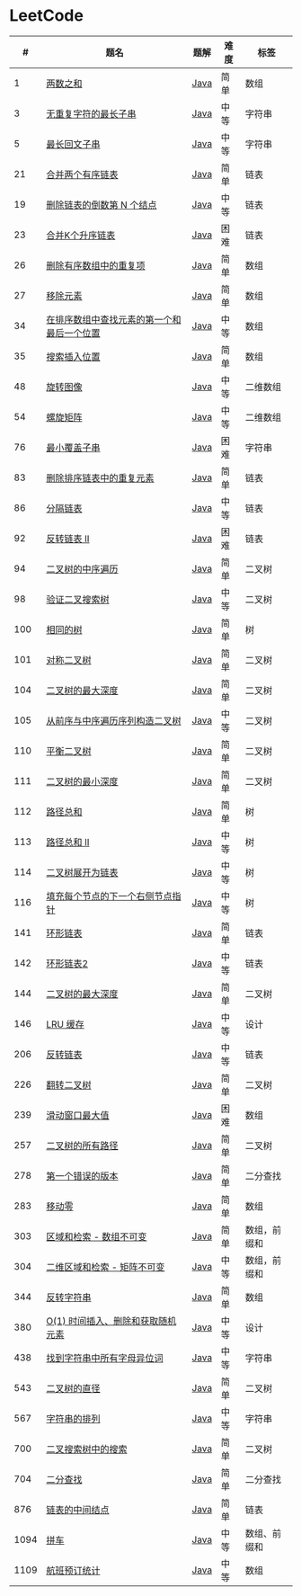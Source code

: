 LeetCode
========

| #    | 题名                                                                                                             | 题解                                                                                           | 难度  | 标签     |
|------|----------------------------------------------------------------------------------------------------------------|----------------------------------------------------------------------------------------------|-----|--------|
| 1    | [两数之和](https://leetcode.cn/problems/two-sum/)                                                                  | [Java](java/src/array/twoSum/Solution.java)                                                  | 简单  | 数组     |
| 3    | [无重复字符的最长子串](https://leetcode.cn/problems/longest-substring-without-repeating-characters/)                     | [Java](java/src/slidingwindow/longestSubstringWithoutRepeatingCharacters/Solution.java)      | 中等  | 字符串    |
| 5    | [最长回文子串](https://leetcode.cn/problems/longest-palindromic-substring/)                                          | [Java](java/src/array/longestPalindromicSubstring/Solution.java)                             | 中等  | 字符串    |
| 21   | [合并两个有序链表](https://leetcode.cn/problems/merge-two-sorted-lists/)                                               | [Java](java/src/linkedlist/mergeTwoSortedLists/Solution.java)                                | 简单  | 链表     |
| 19   | [删除链表的倒数第 N 个结点](https://leetcode.cn/problems/remove-nth-node-from-end-of-list/)                               | [Java](java/src/linkedlist/removeNthNodeFromEndOfList/Solution.java)                         | 中等  | 链表     |
| 23   | [合并K个升序链表](https://leetcode.cn/problems/merge-k-sorted-lists/)                                                 | [Java](java/src/linkedlist/mergeKSortedLists/Solution.java)                                  | 困难  | 链表     |
| 26   | [删除有序数组中的重复项](https://leetcode.cn/problems/remove-duplicates-from-sorted-array/)                               | [Java](java/src/array/removeDuplicatesFromSortedArray/Solution.java)                         | 简单  | 数组     |
| 27   | [移除元素](https://leetcode.cn/problems/remove-element/)                                                           | [Java](java/src/array/removeElement/Solution.java)                                           | 简单  | 数组     |
| 34   | [在排序数组中查找元素的第一个和最后一个位置](https://leetcode.cn/problems/find-first-and-last-position-of-element-in-sorted-array/) | [Java](java/src/binarysearch/findFirstAndLastPositionOfElementInSortedArray/Solution.java)   | 中等  | 数组     |
| 35   | [搜索插入位置](https://leetcode.cn/problems/search-insert-position/)                                                 | [Java](java/src/binarysearch/searchInsertPosition/SearchInsertPosition.java)                 | 简单  | 数组     |
| 48   | [旋转图像](https://leetcode.cn/problems/rotate-image/)                                                             | [Java](java/src/array/rotateImage/Solution.java)                                             | 中等  | 二维数组   |
| 54   | [螺旋矩阵](https://leetcode.cn/problems/spiral-matrix/)                                                            | [Java](java/src/array/spiralMatrix/Solution.java)                                            | 中等  | 二维数组   |
| 76   | [最小覆盖子串](https://leetcode.cn/problems/minimum-window-substring/)                                               | [Java](java/src/slidingwindow/minimumWindowSubstring/Solution.java)                          | 困难  | 字符串    |
| 83   | [删除排序链表中的重复元素](https://leetcode.cn/problems/remove-duplicates-from-sorted-list/)                               | [Java](java/src/linkedlist/removeDuplicatesFromSortedList/Solution.java)                     | 简单  | 链表     |
| 86   | [分隔链表](https://leetcode.cn/problems/partition-list/)                                                           | [Java](java/src/linkedlist/partitionList/Solution.java)                                      | 中等  | 链表     |
| 92   | [反转链表 II](https://leetcode.cn/problems/reverse-linked-list-ii/)                                                | [Java](java/src/linkedlist/reverseLinkedList2/Solution.java)                                 | 困难  | 链表     |
| 94   | [二叉树的中序遍历](https://leetcode.cn/problems/binary-tree-inorder-traversal/)                                        | [Java](java/src/binarytree/binaryTreeInorderTraversal/Solution.java)                         | 简单  | 二叉树    |
| 98   | [验证二叉搜索树](https://leetcode.cn/problems/validate-binary-search-tree/)                                           | [Java](java/src/bst/validateBinarySearchTree/Solution.java)                                  | 中等  | 二叉树    |
| 100  | [相同的树](https://leetcode.cn/problems/same-tree/submissions/)                                                    | [Java](java/src/binarytree/sameTree/Solution.java)                                           | 简单  | 树      |
| 101  | [对称二叉树](https://leetcode.cn/problems/symmetric-tree/submissions/)                                              | [Java](java/src/binarytree/symmetricTree/Solution.java)                                      | 简单  | 二叉树    |
| 104  | [二叉树的最大深度](https://leetcode.cn/problems/maximum-depth-of-binary-tree/)                                         | [Java](java/src/binarytree/maximumDepthOfBinaryTree/Solution.java)                           | 简单  | 二叉树    |
| 105  | [从前序与中序遍历序列构造二叉树](https://leetcode.cn/problems/construct-binary-tree-from-preorder-and-inorder-traversal/)     | [Java](java/src/binarytree/constructBinaryTreeFromPreorderAndInorderTraversal/Solution.java) | 中等  | 二叉树    |
| 110  | [平衡二叉树](https://leetcode.cn/problems/balanced-binary-tree/)                                                    | [Java](java/src/binarytree/balancedBinaryTree/Solution.java)                                 | 简单  | 二叉树    |
| 111  | [二叉树的最小深度](https://leetcode.cn/problems/minimum-depth-of-binary-tree/)                                         | [Java](java/src/binarytree/minimumDepthOfBinaryTree/Solution.java)                           | 简单  | 二叉树    |
| 112  | [路径总和](https://leetcode.cn/problems/path-sum/)                                                                 | [Java](java/src/binarytree/pathSum/Solution.java)                                            | 简单  | 树      |
| 113  | [路径总和 II](https://leetcode.cn/problems/path-sum-ii/)                                                           | [Java](java/src/binarytree/pathSum2/Solution.java)                                           | 中等  | 树      |
| 114  | [二叉树展开为链表](https://leetcode.cn/problems/flatten-binary-tree-to-linked-list/)                                   | [Java](java/src/binarytree/flattenBinaryTreeToLinkedList/Solution.java)                      | 中等  | 树      |
| 116  | [填充每个节点的下一个右侧节点指针](https://leetcode.cn/problems/populating-next-right-pointers-in-each-node/)                  | [Java](java/src/binarytree/populatingNextRightPointersInEachNode/Solution.java)              | 中等  | 树      |
| 141  | [环形链表](https://leetcode.cn/problems/linked-list-cycle/)                                                        | [Java](java/src/linkedlist/linkedListCycle/Solution.java)                                    | 简单  | 链表     |
| 142  | [环形链表2](https://leetcode.cn/problems/linked-list-cycle-ii/)                                                    | [Java](java/src/linkedlist/linkedListCycle2/Solution.java)                                   | 中等  | 链表     |
| 144  | [二叉树的最大深度](https://leetcode.cn/problems/binary-tree-preorder-traversal/)                                       | [Java](java/src/binarytree/binaryTreePreorderTraversal/Solution.java)                        | 简单  | 二叉树    |
| 146  | [LRU 缓存](https://leetcode.cn/problems/lru-cache/)                                                              | [Java](java/src/linkedlist/lruCache/LRUCache.java)                                           | 中等  | 设计     |
| 206  | [反转链表](https://leetcode.cn/problems/reverse-linked-list/)                                                      | [Java](java/src/linkedlist/reverseLinkedList/Solution.java)                                  | 中等  | 链表     |
| 226  | [翻转二叉树](https://leetcode.cn/problems/invert-binary-tree/)                                                      | [Java](java/src/binarytree/invertBinaryTree/Solution.java)                                   | 简单  | 二叉树    |
| 239  | [滑动窗口最大值](https://leetcode.cn/problems/sliding-window-maximum/)                                                | [Java](java/src/array/slidingWindowMaximum/Solution.java)                                    | 困难  | 数组     |
| 257  | [二叉树的所有路径](https://leetcode.cn/problems/binary-tree-paths/)                                                    | [Java](java/src/binarytree/binaryTreePaths/Solution.java)                                    | 简单  | 二叉树    |
| 278  | [第一个错误的版本](https://leetcode.cn/problems/first-bad-version/)                                                    | [Java](java/src/binarysearch/firstBadVersion/FirstBadVersion.java)                           | 简单  | 二分查找   |
| 283  | [移动零](https://leetcode.cn/problems/move-zeroes/)                                                               | [Java](java/src/array/moveZeroes/Solution.java)                                              | 简单  | 数组     |
| 303  | [区域和检索 - 数组不可变](https://leetcode.cn/problems/range-sum-query-immutable/)                                       | [Java](java/src/array/rangeSumQueryImmutable/NumArray.java)                                  | 简单  | 数组，前缀和 |
| 304  | [二维区域和检索 - 矩阵不可变](https://leetcode.cn/problems/range-sum-query-2d-immutable/)                                  | [Java](java/src/array/rangeSumQuery2dImmutable/NumMatrix.java)                               | 中等  | 数组，前缀和 |
| 344  | [反转字符串](https://leetcode.cn/problems/reverse-string/)                                                          | [Java](java/src/array/reverseString/Solution.java)                                           | 简单  | 数组     |
| 380  | [O(1) 时间插入、删除和获取随机元素](https://leetcode.cn/problems/insert-delete-getrandom-o1/)                                | [Java](java/src/array/insertDeleteGetrandomO1/RandomizedSet.java)                            | 中等  | 设计     |
| 438  | [找到字符串中所有字母异位词](https://leetcode.cn/problems/find-all-anagrams-in-a-string/)                                   | [Java](java/src/slidingwindow/findAllAnagramsInAString/Solution.java)                        | 中等  | 字符串    |
| 543  | [二叉树的直径](https://leetcode.cn/problems/diameter-of-binary-tree/)                                                | [Java](java/src/binarytree/diameterOfBinaryTree/Solution.java)                               | 简单  | 二叉树    |
| 567  | [字符串的排列](https://leetcode.cn/problems/permutation-in-string/)                                                  | [Java](java/src/slidingwindow/permutationInString/Solution.java)                             | 中等  | 字符串    |
| 700  | [二叉搜索树中的搜索](https://leetcode.cn/problems/search-in-a-binary-search-tree/)                                      | [Java](java/src/bst/searchInABinarySearchTree/Solution.java)                                 | 简单  | 二叉树    |
| 704  | [二分查找](https://leetcode.cn/problems/binary-search/)                                                            | [Java](java/src/binarysearch/binarySearch/Solution.java)                                     | 简单  | 二分查找   |
| 876  | [链表的中间结点](https://leetcode.cn/problems/middle-of-the-linked-list/)                                             | [Java](java/src/linkedlist/middleOfTheLinkedList/Solution.java)                              | 简单  | 链表     |
| 1094 | [拼车](https://leetcode.cn/problems/car-pooling/)                                                                | [Java](java/src/array/carPooling/Solution.java)                                              | 中等  | 数组、前缀和 |
| 1109 | [航班预订统计](https://leetcode.cn/problems/corporate-flight-bookings/)                                              | [Java](java/src/array/corporateFlightBookings/Solution.java)                                 | 中等  | 数组     |
